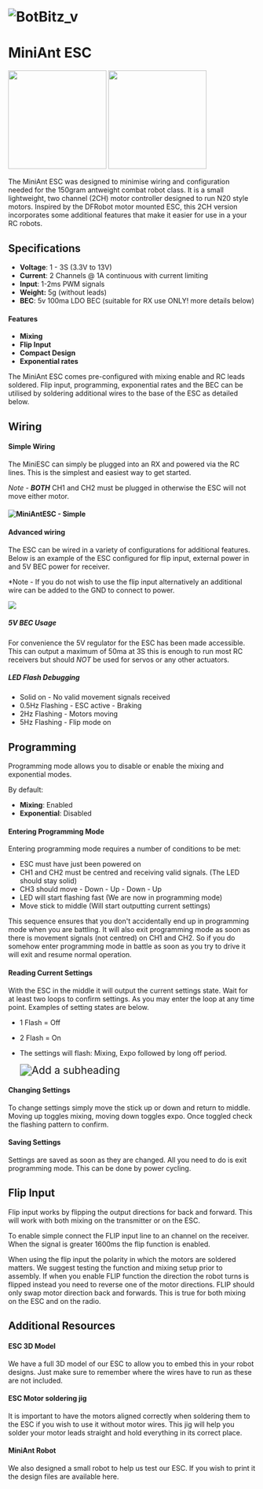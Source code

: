 # ![BotBitz_v](/home/stevem/git/MiniESC/UserGuide/BotBitz_v.svg)

# MiniAnt ESC

<img src="images/3D_image.png" height="200px" />  <img src="images/MiniAntESC_Image.jpg" height="200px" />

The MiniAnt ESC was designed to minimise wiring and configuration needed for the 150gram antweight combat robot class. It is a small lightweight, two channel (2CH) motor controller designed to run N20 style motors. Inspired by the DFRobot motor mounted ESC, this 2CH version incorporates some additional features that make it easier for use in a your RC robots. 

## Specifications

- **Voltage**: 1 - 3S  (3.3V to 13V)
- **Current**: 2 Channels @ 1A continuous with current limiting
- **Input**: 1-2ms PWM signals
- **Weight:** 5g (without leads)
- **BEC**: 5v 100ma LDO BEC (suitable for RX use ONLY! more details below) 

#### Features

- **Mixing** 
- **Flip Input**
- **Compact Design**
- **Exponential rates**

The MiniAnt ESC comes pre-configured with mixing enable and RC leads soldered.  Flip input, programming, exponential rates and the BEC can be utilised by soldering additional wires to the base of the ESC as detailed below. 



## Wiring

#### Simple Wiring

The MiniESC can simply be plugged into an RX and powered via the RC lines. This is the simplest and easiest way to get started. 

*Note - **BOTH*** CH1 and CH2 must be plugged in otherwise the ESC will not move either motor. 

#### <img src="images/MiniAntESC_Simple.png" alt="MiniAntESC - Simple" style="zoom:100%;" />

#### Advanced wiring

The ESC can be wired in a variety of configurations for additional features. Below is an example of the ESC configured for flip input, external power in and 5V BEC power for receiver. 

*Note - If you do not wish to use the flip input alternatively an additional wire can be added to the GND to connect to power. 

<img src="images/MiniAntESC_Advanced.png" style="zoom:100%;" />



##### 5V BEC Usage

For convenience the 5V regulator for the ESC has been made accessible. This can output a maximum of 50ma at 3S this is enough to run most RC receivers but should *NOT* be used for servos or any other actuators. 

##### LED Flash Debugging

- Solid on - No valid movement signals received
- 0.5Hz Flashing - ESC active - Braking
- 2Hz Flashing - Motors moving
- 5Hz Flashing - Flip mode on

## Programming

Programming mode allows you to disable or enable the mixing and exponential modes. 

By default:

- **Mixing**: Enabled
- **Exponential**: Disabled



#### Entering Programming Mode

Entering programming mode requires a number of conditions to be met:

- ESC must have just been powered on
- CH1 and CH2 must be centred and receiving valid signals. (The LED should stay solid)
- CH3 should move - Down - Up - Down - Up
- LED will start flashing fast (We are now in programming mode)
- Move stick to middle (Will start outputting current settings)

This sequence ensures that you don't accidentally end up in programming mode when you are battling. It will also exit programming mode as soon as there is movement signals (not centred) on CH1 and CH2. So if you do somehow enter programming mode in battle as soon as you try to drive it will exit and resume normal operation. 

#### Reading Current Settings

With the ESC in the middle it will output the current settings state. Wait for at least two loops to confirm settings. As you may enter the loop at any time point. Examples of setting states are below. 

- 1 Flash = Off

- 2 Flash = On

- The settings will flash: Mixing, Expo followed by long off period. 

  <img src="images/flash_output.png" alt="Add a subheading" style="zoom:150%;" />



#### Changing Settings

To change settings simply move the stick up or down and return to middle. Moving up toggles mixing, moving down toggles expo. Once toggled check the flashing pattern to confirm. 

#### Saving Settings

Settings are saved as soon as they are changed. All you need to do is exit programming mode. This can be done by power cycling. 



## Flip Input

Flip input works by flipping the output directions for back and forward. This will work with both mixing on the transmitter or on the ESC. 

To enable simple connect the FLIP input line to an channel on the receiver. When the signal is greater 1600ms the flip function is enabled. 

When using the flip input the polarity in which the motors are soldered matters. We suggest testing the function and mixing setup prior to assembly. If when you enable FLIP function the direction the robot turns is flipped instead you need to reverse one of the motor directions. FLIP should only swap motor direction back and forwards. This is true for both mixing on the ESC and on the radio. 



## Additional Resources

#### ESC 3D Model

We have a full 3D model of our ESC to allow you to embed this in your robot designs. Just make sure to remember where the wires have to run as these are not included. 



#### ESC Motor soldering jig

It is important to have the motors aligned correctly when soldering them to the ESC if you wish to use it without motor wires. This jig will help you solder your motor leads straight and hold everything in its correct place. 



#### MiniAnt Robot 

We also designed a small robot to help us test our ESC. If you wish to print it the design files are available here. 

